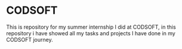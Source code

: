 # CODSOFT
This is repository for my summer internship I did at CODSOFT, in this repository i have showed all my tasks and projects  I have done in my CODSOFT journey.
